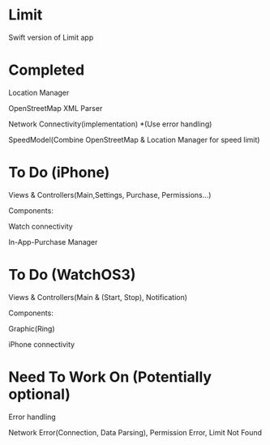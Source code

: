 # Limit

Swift version of Limit app


# Completed

Location Manager

OpenStreetMap XML Parser

Network Connectivity(implementation) *(Use error handling)

SpeedModel(Combine OpenStreetMap & Location Manager for speed limit)


# To Do (iPhone)

Views & Controllers(Main,Settings, Purchase, Permissions...)

Components:
  
  Watch connectivity
  
  In-App-Purchase Manager


# To Do (WatchOS3)

Views & Controllers(Main & (Start, Stop), Notification)

Components:

  Graphic(Ring)
  
  iPhone connectivity


# Need To Work On (Potentially optional)

Error handling

Network Error(Connection, Data Parsing), Permission Error, Limit Not Found


